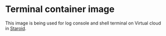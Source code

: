 # Terminal container image

This image is being used for log console and shell terminal on Virtual cloud in [Staroid](https://staroid.com).


